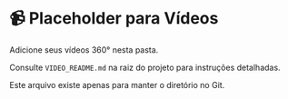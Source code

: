 # 📹 Placeholder para Vídeos

Adicione seus vídeos 360° nesta pasta.

Consulte `VIDEO_README.md` na raiz do projeto para instruções detalhadas.

Este arquivo existe apenas para manter o diretório no Git.


